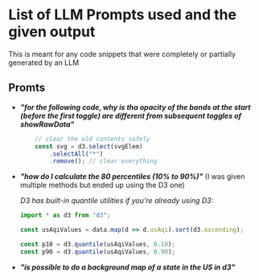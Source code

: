 # List of LLM Prompts used and the given output
This is meant for any code snippets that were completely or partially generated by an LLM

## Promts

- ***"for the following code, why is tha opacity of the bands at the start (before the first toggle) are different from subsequent toggles of showRawData"***
    ```javascript
        // clear the old contents safely
        const svg = d3.select(svgElem)
            .selectAll("*")
            .remove(); // clear everything
    ```
 - ***"how do I calculate the 80 percentiles (10% to 90%)"*** (I was given multiple methods but ended up using the D3 one)

    *D3 has built-in quantile utilities if you’re already using D3:*
    ```javascript
    import * as d3 from "d3";
    
    const usAqiValues = data.map(d => d.usAqi).sort(d3.ascending);
    
    const p10 = d3.quantile(usAqiValues, 0.10);
    const p90 = d3.quantile(usAqiValues, 0.90);
    ```

- ***"is possible to do a background map of a state in the US in d3"*** 



[//]: # (Link to chats: )
[//]: # (https://chatgpt.com/share/68e4b9f0-0c64-8008-adb8-9fc7eb23fda5)
[//]: # (https://chatgpt.com/share/68f4507c-fd80-8008-80a7-d0690b78c9ea)